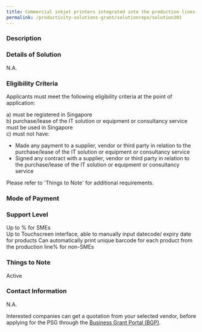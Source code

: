 ```yaml
---
title: Commercial inkjet printers integrated into the production lines are used to stamp information directly onto the product packaging.  They allow the company to print specific information to individual product packets like bar codes, product information, expiry date.  It is recommended for the Inkjet Printer to be able to integrate with the production line for a smoother flow of operation
permalink: /productivity-solutions-grant/solutionrepo/solution301
---
```


### Description



### Details of Solution

N.A.

### Eligibility Criteria

Applicants must meet the following eligibility criteria at the point of application:

a) must be registered in Singapore <br>
b) purchase/lease of the IT solution or equipment or consultancy service must be used in Singapore <br>
c) must not have:
- Made any payment to a supplier, vendor or third party in relation to the purchase/lease of the IT solution or equipment or consultancy service
- Signed any contract with a supplier, vendor or third party in relation to the purchase/lease of the IT solution or equipment or consultancy service

Please refer to 'Things to Note' for additional requirements.

### Mode of Payment


### Support Level
Up to % for SMEs <br>
Up to 
Touchscreen interface, able to manually input datecode/ expiry date for products
Can automatically print unique barcode for each product from the production line% for non-SMEs

### Things to Note
Active

### Contact Information
N.A.

Interested companies can get a quotation from your selected vendor, before applying for the PSG through the <a target='_blank' rel='noopener' href='https://www.businessgrants.gov.sg/'>Business Grant Portal (BGP)</a>.
